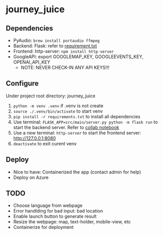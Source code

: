 # journey_juice

## Dependencies
- PyAudio: `brew install portaudio ffmpeg`
- Backend: Flask: refer to [requirement.txt](./requirements.txt)
- Frontend: http-server: `npm install http-server`
- GoogleAPI: export GOOGLEMAP_KEY, GOOGLEEVENTS_KEY, OPENAI_API_KEY
    - NOTE: NEVER CHECK-IN ANY API KEYS!!!

## Configure
Under project root directory: journey_juice
1. `python -m venv .venv` if .venv is not create
2. `source ./.venv/bin/activate` to start venv
3. `pip install -r requirements.txt` to install all dependencies
4. Use terminal: `FLASK_APP=src/main/server.py python -m flask run` to start the backend server. Refer to [collab notebook](https://colab.research.google.com/drive/1pKlqC968zMQzcW0VMdK-RERfoSKJmgUi#scrollTo=wcJpfpg4R2hz)
5. Use a new terminal: `http-server` to start the frontend server: http://127.0.0.1:8080 
6. `deactivate` to exit curent venv

## Deploy
- Nice to have: Containerized the app (contact admin for help)
- Deploy on Azure

## TODO
- Choose language from webpage
- Error handlding for bad input: bad location
- Enable launch button to generate result
- Resize the webpage: map, text-holder, mobile-view, etc
- Containerize for deployment
